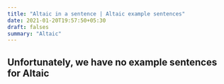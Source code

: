 ```yaml
---
title: "Altaic in a sentence | Altaic example sentences"
date: 2021-01-20T19:57:50+05:30
draft: falses
summary: "Altaic"
---
```

## Unfortunately, we have no example sentences for Altaic                 
